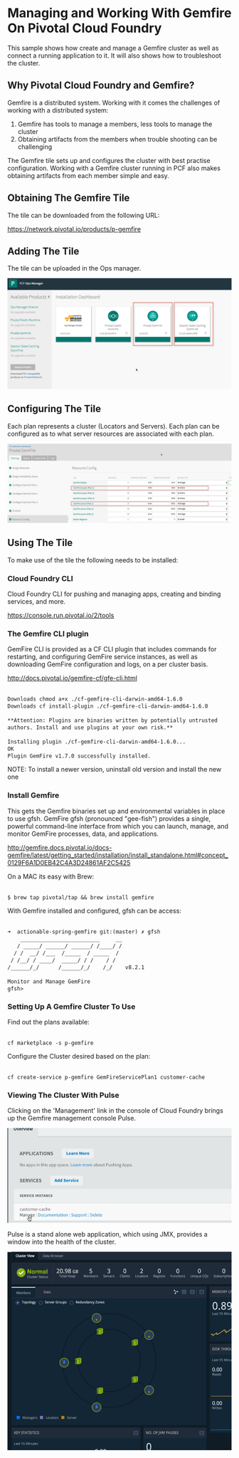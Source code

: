 # Managing and Working With Gemfire On Pivotal Cloud Foundry

This sample shows how create and manage a Gemfire cluster as well as connect a running application to it. It will also shows how to troubleshoot the cluster.


## Why Pivotal Cloud Foundry and Gemfire?

Gemfire is a distributed system. Working with it comes the challenges of working with a distributed system:

1. Gemfire has tools to manage a members, less tools to manage the cluster
2. Obtaining artifacts from the members when trouble shooting can be challenging

The Gemfire tile sets up and configures the cluster with best practise configuration. Working with a Gemfire cluster running in PCF also makes obtaining artifacts from each member simple and easy.

## Obtaining The Gemfire Tile

The tile can be downloaded from the following URL:

https://network.pivotal.io/products/p-gemfire

## Adding The Tile

The tile can be uploaded in the Ops manager.

![Tiles In Ops Manager](tiles-ops-manager.png)

## Configuring The Tile

Each plan represents a cluster (Locators and Servers). Each plan can be configured as to what server resources are associated with each plan.

![Configuring The Tile](gemfire-plan-configure.png)

## Using The Tile

To make use of the tile the following needs to be installed:

### Cloud Foundry CLI

Cloud Foundry CLI for pushing and managing apps, creating and binding services, and more.

https://console.run.pivotal.io/2/tools

### The Gemfire CLI plugin

GemFire CLI is provided as a CF CLI plugin that includes commands for restarting, and configuring GemFire service instances, as well as downloading GemFire configuration and logs, on a per cluster basis.

http://docs.pivotal.io/gemfire-cf/gfe-cli.html

```shell

Downloads chmod a+x ./cf-gemfire-cli-darwin-amd64-1.6.0
Downloads cf install-plugin ./cf-gemfire-cli-darwin-amd64-1.6.0

**Attention: Plugins are binaries written by potentially untrusted authors. Install and use plugins at your own risk.**

Installing plugin ./cf-gemfire-cli-darwin-amd64-1.6.0...
OK
Plugin GemFire v1.7.0 successfully installed.

```
NOTE: To install a newer version, uninstall old version and install the new one

### Install Gemfire

This gets the Gemfire binaries set up and environmental variables in place to use gfsh. GemFire gfsh (pronounced "gee-fish") provides a single, powerful command-line interface from which you can launch, manage, and monitor GemFire processes, data, and applications.

http://gemfire.docs.pivotal.io/docs-gemfire/latest/getting_started/installation/install_standalone.html#concept_0129F6A1D0EB42C4A3D24861AF2C5425

On a MAC its easy with Brew:

```shell

$ brew tap pivotal/tap && brew install gemfire

```

With Gemfire installed and configured, gfsh can be access:

```shell

➜  actionable-spring-gemfire git:(master) ✗ gfsh
    _________________________     __
   / _____/ ______/ ______/ /____/ /
  / /  __/ /___  /_____  / _____  /
 / /__/ / ____/  _____/ / /    / /  
/______/_/      /______/_/    /_/    v8.2.1

Monitor and Manage GemFire
gfsh>

```

### Setting Up A Gemfire Cluster To Use

Find out the plans available:

```shell

cf marketplace -s p-gemfire

```

Configure the Cluster desired based on the plan:

```shell

cf create-service p-gemfire GemFireServicePlan1 customer-cache

```
### Viewing The Cluster With Pulse

Clicking on the 'Management' link in the console of Cloud Foundry brings up the Gemfire management console Pulse.

![The Manage Link](gemfire-manage-link-appconsole.png)

Pulse is a stand alone web application, which using JMX, provides a window into the health of the cluster.

![Pulse](pulse.png)
